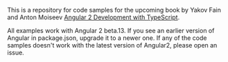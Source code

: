 This is a repository for code samples for the upcoming book by Yakov Fain and Anton Moiseev <a href="https://manning.com/books/angular-2-development-with-typescript">Angular 2 Development with TypeScript</a>. 

All examples work with Angular 2 beta.13.  If you see an earlier version of Angular in package.json, upgrade it to a newer one. If any of the code samples doesn't work with the latest version of Angular2, please open an issue.



